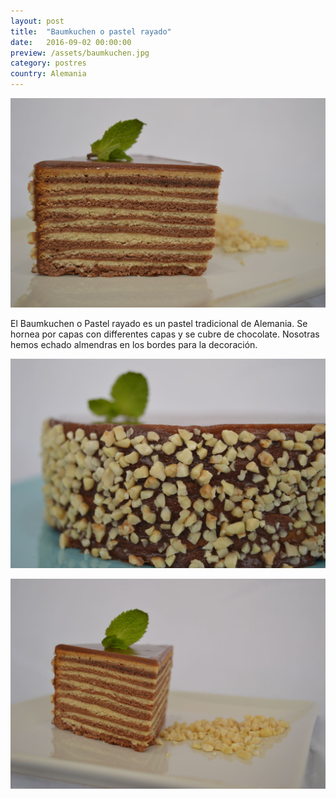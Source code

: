```yaml
---
layout: post
title:  "Baumkuchen o pastel rayado"
date:   2016-09-02 00:00:00
preview: /assets/baumkuchen.jpg
category: postres
country: Alemania
---
```


![Baumkuchen 1](/assets/baumkuchen.jpg)

El Baumkuchen o Pastel rayado es un pastel tradicional de Alemania. Se hornea por capas con differentes capas y se cubre de chocolate. Nosotras hemos echado almendras en los bordes para la decoración.

![Baumkuchen 2](/assets/baumkuchen_2.jpg)

![Baumkuchen 3](/assets/baumkuchen_3.jpg)
